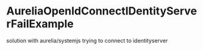 # AureliaOpenIdConnectIDentityServerFailExample
solution with aurelia/systemjs trying to connect to identityserver
